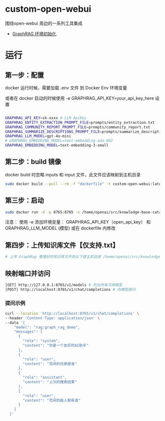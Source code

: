 # custom-open-webui
围绕open-webui 周边的一系列工具集成

- [GraphRAG 环境初始化](./README_GRAPHRAG.MD)

# 运行

## 第一步：配置
docker 运行时候，需要加载 .env 文件 到 Docker Env 环境变量

或者在 docker 启动的时候使用 -e GRAPHRAG_API_KEY=your_api_key_here 设置

```bash

GRAPHRAG_API_KEY=sk-xxxx # LLM ApiKey
GRAPHRAG_ENTITY_EXTRACTION_PROMPT_FILE=prompts/entity_extraction.txt
GRAPHRAG_COMMUNITY_REPORT_PROMPT_FILE=prompts/community_report.txt
GRAPHRAG_SUMMARIZE_DESCRIPTIONS_PROMPT_FILE=prompts/summarize_descriptions.txt
GRAPHRAG_LLM_MODEL=gpt-4o-mini 
# GRAPHRAG_EMBEDDING_MODEL=text-embedding-ada-002
GRAPHRAG_EMBEDDING_MODEL=text-embedding-3-small
```

## 第二步：build 镜像
docker build 时忽略 inputs 和 input 文件，此文件应该映射到主机目录

```bash
sudo docker build --pull --rm -f "dockerfile" -t custom-open-webui:latest "." 
```

## 第三步：启动
```bash
sudo docker run -d -p 8765:8765 -v /home/openai/src/knowledge-base-catalog/inputs:/app/inputs -v /home/openai/src/knowledge-base-catalog/input:/app/input --name custom-open-webui custom-open-webui 
```


注意： 使用 -e 添加环境变量： GRAPHRAG_API_KEY（open_api_key） 和 GRAPHRAG_LLM_MODEL (模型) 或在 dockerfile 内修改

## 第四步：上传知识库文件【仅支持.txt】

```bash
# 上传 GraphRag 整理好的知识库文件到以下宿主机目录 /home/openai/src/knowledge-base-catalog/inputs:/app/inputs
```

## 映射端口并访问
```bash
[GET] http://127.0.0.1:8765/v1/models # 列出所有可用模型
[POST] http://localhost:8765/v1/chat/completions # 向模型提问
```

### 提问示例
```bash
curl --location 'http://localhost:8765/v1/chat/completions' \
--header 'Content-Type: application/json' \
--data '{
    "model": "rag:graph_rag_demo",
    "messages": [
      {
        "role": "system",
        "content": "你是一个友好的AI助手"
      },
      {
        "role": "user",
        "content": "范闲的兄弟是谁"
      },
      {
        "role": "assistant",
        "content": "上次的搜索结果"
      },
      {
        "role": "user",
        "content": "范闲的敌人都有谁"
      }
    ]
  }'
```